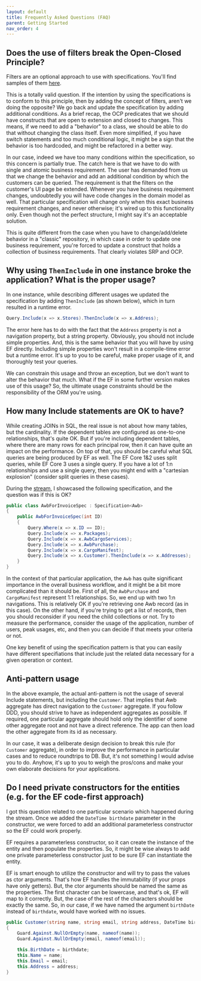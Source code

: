 ```yaml
---
layout: default
title: Frequently Asked Questions (FAQ)
parent: Getting Started
nav_order: 4
---
```


## Does the use of filters break the Open-Closed Principle?

Filters are an optional approach to use with specifications. You'll find samples of them [here](https://github.com/ardalis/Specification/tree/master/sample/Ardalis.SampleApp.Core/Specifications/Filters).

This is a totally valid question. If the intention by using the specifications is to conform to this principle, then by adding the concept of filters, aren't we doing the opposite? We go back and update the specification by adding additional conditions.
As a brief recap, the OCP predicates that we should have constructs that are open to extension and closed to changes. This means, if we need to add a "behavior" to a class, we should be able to do that without changing the class itself. Even more simplified, if you have switch statements and too much conditional logic, it might be a sign that the behavior is too hardcoded, and might be refactored in a better way.

In our case, indeed we have too many conditions within the specification, so this concern is partially true. The catch here is that we have to do with single and atomic business requirement. The user has demanded from us that we change the behavior and add an additional condition by which the customers can be queried. The requirement is that the filters on the customer's UI page be extended. Whenever you have business requirement changes, undoubtedly you will have code changes in the domain model as well. That particular specification will change only when this exact business requirement changes, and never otherwise; it's wired up to this functionality only. Even though not the perfect structure, I might say it's an acceptable solution.

This is quite different from the case when you have to change/add/delete behavior in a "classic" repository, in which case in order to update one business requirement, you're forced to update a construct that holds a collection of business requirements. That clearly violates SRP and OCP.

## Why using `ThenInclude` in one instance broke the application? What is the proper usage?

In one instance, while describing different usages we updated the specification by adding `ThenInclude` (as shown below), which in turn resulted in a runtime error.

```csharp
Query.Include(x => x.Stores).ThenInclude(x => x.Address);
```

The error here has to do with the fact that the `Address` property is not a navigation property, but a string property. Obviously, you should not include simple properties. And, this is the same behavior that you will have by using EF directly. Including simple properties won't result in a compile-time error but a runtime error. It's up to you to be careful, make proper usage of it, and thoroughly test your queries.

We can constrain this usage and throw an exception, but we don't want to alter the behavior that much. What if the EF in some further version makes use of this usage? So, the ultimate usage constraints should be the responsibility of the ORM you're using.

## How many Include statements are OK to have?

While creating JOINs in SQL, the real issue is not about how many tables, but the cardinality. If the dependent tables are configured as one-to-one relationships, that's quite OK. But if you're including dependent tables, where there are many rows for each principal row, then it can have quite an impact on the performance. On top of that, you should be careful what SQL queries are being produced by EF as well. The EF Core 1&2 uses split queries, while EF Core 3 uses a single query. If you have a lot of 1:n relationships and use a single query, then you might end with a "cartesian explosion" (consider split queries in these cases).

During the [stream](https://www.youtube.com/watch?v=BgWWbBUWyig&t=315s&ab_channel=Ardalis), I showcased the following specification, and the question was if this is OK?

```csharp
public class AwbForInvoiceSpec : Specification<Awb>
{
    public AwbForInvoiceSpec(int ID)
    {
        Query.Where(x => x.ID == ID);
        Query.Include(x => x.Packages);
        Query.Include(x => x.AwbCargoServices);
        Query.Include(x => x.AwbPurchase);
        Query.Include(x => x.CargoManifest);
        Query.Include(x => x.Customer).ThenInclude(x => x.Addresses);
    }
}
```

In the context of that particular application, the `Awb` has quite significant importance in the overall business workflow, and it might be a bit more complicated than it should be. First of all, the `AwbPurchase` and `CargoManifest` represent 1:1 relationships. So, we end up with two 1:n navigations. This is relatively OK if you're retrieving one Awb record (as in this case). On the other hand, if you're trying to get a list of records, then you should reconsider if you need the child collections or not. Try to measure the performance, consider the usage of the application, number of users, peak usages, etc, and then you can decide if that meets your criteria or not.

One key benefit of using the specification pattern is that you can easily have different specifiations that include just the related data necessary for a given operation or context.

## Anti-pattern usage

In the above example, the actual anti-pattern is not the usage of several Include statements, but including the `Customer`. That implies that Awb aggregate has direct navigation to the `Customer` aggregate. If you follow DDD, you should strive to have as independent aggregates as possible. If required, one particular aggregate should hold only the identifier of some other aggregate root and not have a direct reference. The app can then load the other aggregate from its id as necessary.

In our case, it was a deliberate design decision to break this rule (for `Customer` aggregate), in order to improve the performance in particular cases and to reduce roundtrips to DB. But, it's not something I would advise you to do. Anyhow, it's up to you to weigh the pros/cons and make your own elaborate decisions for your applications.

## Do I need private constructors for the entities (e.g. for the EF code-first approach)

I got this question related to one particular scenario which happened during the stream. Once we added the `DateTime birthdate` parameter in the constructor, we were forced to add an additional parameterless constructor so the EF could work properly.

EF requires a parameterless constructor, so it can create the instance of the entity and then populate the properties. So, it might be wise always to add one private parameterless constructor just to be sure EF can instantiate the entity.

EF is smart enough to utilize the constructor and will try to pass the values as ctor arguments. That's how EF handles the immutability (if your props have only getters). But, the ctor arguments should be named the same as the properties. The first character can be lowercase, and that's ok, EF will map to it correctly. But, the case of the rest of the characters should be exactly the same. So, in our case, if we have named the argument `birthDate` instead of `birthdate`, would have worked with no issues.

```csharp
public Customer(string name, string email, string address, DateTime birthdate)
{
    Guard.Against.NullOrEmpty(name, nameof(name));
    Guard.Against.NullOrEmpty(email, nameof(email));

    this.BirthDate = birthdate;
    this.Name = name;
    this.Email = email;
    this.Address = address;
}
```
